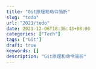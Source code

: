 ```yaml
---
title: "Git原理和命令简析"
slug: "todo"
url: "2021/todo"
date: 2021-12-06T18:36:43+08:00
categories: ["Tech"]
tags: ["Git"]
draft: true
keywords: []
description: "Git原理和命令简析"
---
```


